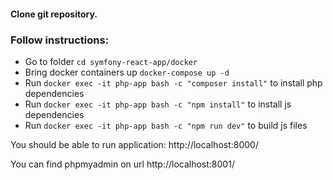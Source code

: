 #### Clone git repository.

### Follow instructions:

* Go to folder `cd symfony-react-app/docker`
* Bring docker containers up `docker-compose up -d`
* Run `docker exec -it php-app bash -c "composer install"` to install php dependencies
* Run `docker exec -it php-app bash -c "npm install"` to install js dependencies
* Run `docker exec -it php-app bash -c "npm run dev"`  to build js files


You should be able to run application: http://localhost:8000/

You can find phpmyadmin on url http://localhost:8001/
